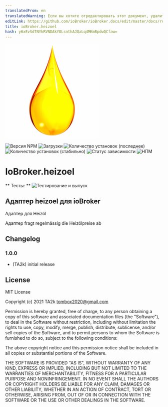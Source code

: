 ```yaml
---
translatedFrom: en
translatedWarning: Если вы хотите отредактировать этот документ, удалите поле «translationFrom», в противном случае этот документ будет снова автоматически переведен
editLink: https://github.com/ioBroker/ioBroker.docs/edit/master/docs/ru/adapterref/iobroker.heizoel/README.md
title: ioBroker.heizoel
hash: y6xEvSd7NYkRVNDAkYOLsnthAJQaLq4MKmBpdwQCfaw=
---
```

![Логотип](../../../en/adapterref/iobroker.heizoel/admin/heizoel.png)

![Версия NPM](https://img.shields.io/npm/v/iobroker.heizoel.svg)
![Загрузки](https://img.shields.io/npm/dm/iobroker.heizoel.svg)
![Количество установок (последнее)](https://iobroker.live/badges/heizoel-installed.svg)
![Количество установок (стабильно)](https://iobroker.live/badges/heizoel-stable.svg)
![Статус зависимости](https://img.shields.io/david/TA2k/iobroker.heizoel.svg)
![НПМ](https://nodei.co/npm/iobroker.heizoel.png?downloads=true)

# IoBroker.heizoel
** Тесты: ** ![Тестирование и выпуск](https://github.com/TA2k/ioBroker.heizoel/workflows/Test%20and%20Release/badge.svg)

## Адаптер heizoel для ioBroker
Адаптер для Heizöl

Адаптер fragt regelmässig die Heizölpreise ab

## Changelog

### 1.0.0

-   (TA2k) initial release

## License

MIT License

Copyright (c) 2021 TA2k <tombox2020@gmail.com>

Permission is hereby granted, free of charge, to any person obtaining a copy
of this software and associated documentation files (the "Software"), to deal
in the Software without restriction, including without limitation the rights
to use, copy, modify, merge, publish, distribute, sublicense, and/or sell
copies of the Software, and to permit persons to whom the Software is
furnished to do so, subject to the following conditions:

The above copyright notice and this permission notice shall be included in all
copies or substantial portions of the Software.

THE SOFTWARE IS PROVIDED "AS IS", WITHOUT WARRANTY OF ANY KIND, EXPRESS OR
IMPLIED, INCLUDING BUT NOT LIMITED TO THE WARRANTIES OF MERCHANTABILITY,
FITNESS FOR A PARTICULAR PURPOSE AND NONINFRINGEMENT. IN NO EVENT SHALL THE
AUTHORS OR COPYRIGHT HOLDERS BE LIABLE FOR ANY CLAIM, DAMAGES OR OTHER
LIABILITY, WHETHER IN AN ACTION OF CONTRACT, TORT OR OTHERWISE, ARISING FROM,
OUT OF OR IN CONNECTION WITH THE SOFTWARE OR THE USE OR OTHER DEALINGS IN THE
SOFTWARE.
